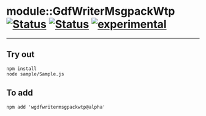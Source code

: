 
# module::GdfWriterMsgpackWtp [![Status](https://circleci.com/gh/Wandalen/wGdfWriterMsgpackWtp.svg?style=shield)](https://img.shields.io/circleci/build/github/Wandalen/wGdfWriterMsgpackWtp?label=Test&logo=Test) [![Status](https://github.com/Wandalen/wGdfWriterMsgpackWtp/workflows/Test/badge.svg)](https://github.com/Wandalen/wGdfWriterMsgpackWtp/actions?query=workflow%3ATest) [![experimental](https://img.shields.io/badge/stability-experimental-orange.svg)](https://github.com/emersion/stability-badges#experimental)

___

## Try out
```
npm install
node sample/Sample.js
```

## To add
```
npm add 'wgdfwritermsgpackwtp@alpha'
```

